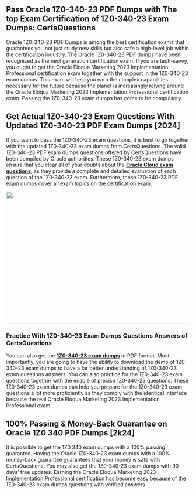<h2>Pass Oracle 1Z0-340-23 PDF Dumps with The top Exam Certification of 1Z0-340-23 Exam Dumps: CertsQuestions</h2>
<p>Oracle 1Z0-340-23 PDF Dumps is among the best certification exams that guarantees you not just study new skills but also safe a high-level job within the certification industry. The Oracle 1Z0-340-23 PDF dumps have been recognized as the next generation certification exam. If you are tech-savvy, you ought to get the Oracle Eloqua Marketing 2023 Implementation Professional certification exam together with the support in the 1Z0-340-23 exam dumps. This exam will help you earn the complex capabilities necessary for the future because the planet is increasingly relying around the Oracle Eloqua Marketing 2023 Implementation Professional certification exam. Passing the 1Z0-340-23 exam dumps has come to be compulsory.</p>
<h2>Get Actual 1Z0-340-23 Exam Questions With Updated 1Z0-340-23 PDF Exam Dumps [2024]</h2>
<p>If you want to pass the 1Z0-340-23 exam questions, it is best to go together with the updated 1Z0-340-23 exam dumps from CertsQuestions. The valid 1Z0-340-23 PDF exam dumps questions offered by CertsQuestions have been compiled by Oracle authorities. These 1Z0-340-23 exam dumps ensure that you clear all of your doubts about the <strong><a href="https://www.certsquestions.com/oracle-cloud-certification.html">Oracle Cloud exam questions</a></strong>, as they provide a complete and detailed evaluation of each question of the 1Z0-340-23 exam. Furthermore, these 1Z0-340-23 PDF exam dumps cover all exam topics on the certification exam.</p>
<p><img style="display: block; margin-left: auto; margin-right: auto;" src="https://i.imgur.com/53zZ4Bb.png" alt="" width="720" height="360" /></p>
<h3>Practice With 1Z0-340-23 Exam Dumps Questions Answers of CertsQuestions</h3>
<p>You can also get the <a href="https://www.certsquestions.com/1Z0-340-23-pdf-dumps.html"><strong>1Z0-340-23 exam dumps</strong></a> in PDF format. Most importantly, you are going to have the ability to download the demo of 1Z0-340-23 exam dumps to have a far better understanding of 1Z0-340-23 exam questions answers. You can also practice for the 1Z0-340-23 exam questions together with the enable of precise 1Z0-340-23 questions. These 1Z0-340-23 exam dumps can help you prepare for the 1Z0-340-23 exam questions a lot more proficiently as they comply with the identical interface because the real Oracle Eloqua Marketing 2023 Implementation Professional exam.</p>
<h2>100% Passing &amp; Money-Back Guarantee on Oracle 1Z0 340 PDF Dumps [2k24]</h2>
<p>It is possible to get the 1Z0 340 exam dumps with a 100% passing guarantee. Having the Oracle 1Z0-340-23 exam dumps with a 100% money-back guarantee guarantees that your money is safe with CertsQuestions. You may also get the 1Z0-340-23 exam dumps with 90 days&rsquo; free updates. Earning the Oracle Eloqua Marketing 2023 Implementation Professional certification has become easy because of the 1Z0-340-23 exam dumps questions with verified answers.</p>
